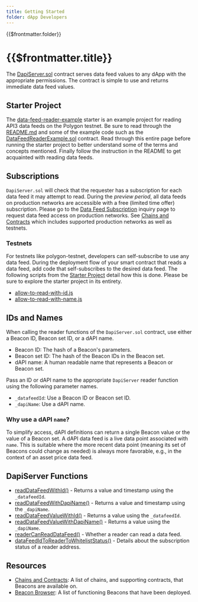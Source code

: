 ```yaml
---
title: Getting Started
folder: dApp Developers
---
```


<TitleSpan>{{$frontmatter.folder}}</TitleSpan>

# {{$frontmatter.title}}

<VersionWarning/>

<TocHeader />
<TOC class="table-of-contents" :include-level="[2,3]" />

The
[DapiServer.sol](https://github.com/api3dao/airnode-protocol-v1/blob/v0.5.0/contracts/dapis/DapiServer.sol)
contract serves data feed values to any dApp with the appropriate permissions.
The contract is simple to use and returns immediate data feed values.

## Starter Project

The
[data-feed-reader-example](https://github.com/api3dao/data-feed-reader-example)
starter is an example project for reading API3 data feeds on the Polygon
testnet. Be sure to read through the
[README.md](https://github.com/api3dao/data-feed-reader-example/blob/main/README.md)
and some of the example code such as the
[DataFeedReaderExample.sol](https://github.com/api3dao/data-feed-reader-example/blob/main/contracts/DataFeedReaderExample.sol)
contract. Read through this entire page before running the starter project to
better understand some of the terms and concepts mentioned. Finally follow the
instruction in the README to get acquainted with reading data feeds.

## Subscriptions

`DapiServer.sol` will check that the requester has a subscription for each data
feed it may attempt to read. During the _preview period_, all data feeds on
production networks are accessible with a free (limited time offer)
subscription. Please go to the
[Data Feed Subscription](https://forms.monday.com/forms/embed/f44d0ed9dfd0154885f48fdb3b87a489?r=use1)
inquiry page to request data feed access on production networks. See
[Chains and Contracts](../reference/chains.md) which includes supported
production networks as well as testnets.

### Testnets

For testnets like polygon-testnet, developers can self-subscribe to use any data
feed. During the deployment flow of your smart contract that reads a data feed,
add code that self-subscribes to the desired data feed. The following scripts
from the [Starter Project](./#starter-project) detail how this is done. Please
be sure to explore the starter project in its entirety.

- [allow-to-read-with-id.js](https://github.com/api3dao/data-feed-reader-example/blob/main/scripts/allow-to-read-with-id.js)
- [allow-to-read-with-name.js](https://github.com/api3dao/data-feed-reader-example/blob/main/scripts/allow-to-read-with-name.js)

## IDs and Names

When calling the reader functions of the `DapiServer.sol` contract, use either a
Beacon ID, Beacon set ID, or a dAPI name.

- Beacon ID: The hash of a Beacon's parameters.
- Beacon set ID: The hash of the Beacon IDs in the Beacon set.
- dAPI name: A human readable name that represents a Beacon or Beacon set.

Pass an ID or dAPI name to the appropriate `DapiServer` reader function using
the following parameter names.

- `_datafeedId`: Use a Beacon ID or Beacon set ID.
- `_dapiName`: Use a dAPI name.

### Why use a dAPI `name`?

To simplify access, dAPI definitions can return a single Beacon value or the
value of a Beacon set. A dAPI data feed is a live data point associated with
`name`. This is suitable where the more recent data point (meaning its set of
Beacons could change as needed) is always more favorable, e.g., in the context
of an asset price data feed.

## DapiServer Functions

- [readDataFeedWithId()](./read-data-feed-with-id.md) - Returns a value and
  timestamp using the `_datafeedId`.
- [readDataFeedWithDapiName()](./read-data-feed-with-dapi-name.md) - Returns a
  value and timestamp using the `_dapiName`.
- [readDataFeedValueWithId()](./read-data-feed-value-with-id.md) - Returns a
  value using the `_datafeedId`.
- [readDataFeedValueWithDapiName()](./read-data-feed-value-with-dapi-name.md) -
  Returns a value using the `_dapiName`.
- [readerCanReadDataFeed()](./reader-can-read-datafeed.md) - Whether a reader
  can read a data feed.
- [dataFeedIdToReaderToWhitelistStatus()](./data-feed-id-to-reader-to-whitelist-status.md) -
  Details about the subscription status of a reader address.

## Resources

- [Chains and Contracts](../reference/chains.md): A list of chains, and
  supporting contracts, that Beacons are available on.
- [Beacon Browser](../reference/beacon-browser.md): A list of functioning
  Beacons that have been deployed.
